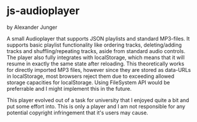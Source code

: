 js-audioplayer
==============
by Alexander Junger

A small Audioplayer that supports JSON playlists and standard MP3-files. It supports basic playlist functionality like ordering tracks, deleting/adding tracks and shuffling/repeating tracks, aside from standard audio controls. 
The player also fully integrates with localStorage, which means that it will resume in exactly the same state after reloading. This theoretically works for directly imported MP3 files, however since they are stored as data-URLs in localStorage, most browsers reject them due to exceeding allowed storage capacities for localStorage. Using FileSystem API would be preferrable and I might implement this in the future.

This player evolved out of a task for university that I enjoyed quite a bit and put some effort into. This is only a player and I am not responsible for any potential copyright infringement that it's users may cause.
